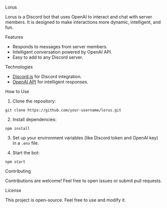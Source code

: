 Lorus

Lorus is a Discord bot that uses OpenAI to interact and chat with server members. It is designed to make interactions more dynamic, intelligent, and fun.

Features

* Responds to messages from server members.
* Intelligent conversation powered by OpenAI API.
* Easy to add to any Discord server.

Technologies

* [Discord.js](https://discord.js.org/) for Discord integration.
* [OpenAI API](https://openai.com/api) for intelligent responses.

How to Use

1. Clone the repository:

```
git clone https://github.com/your-username/lorus.git
```

2. Install dependencies:

```
npm install
```

3. Set up your environment variables (like Discord token and OpenAI key) in a `.env` file.

4. Start the bot:

```
npm start
```

Contributing

Contributions are welcome! Feel free to open issues or submit pull requests.

License

This project is open-source. Feel free to use and modify it.
